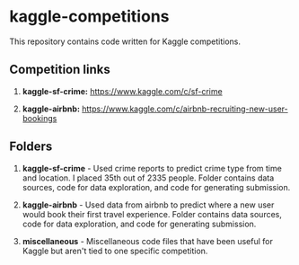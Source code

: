 # kaggle-competitions

This repository contains code written for Kaggle competitions.

## Competition links

1. **kaggle-sf-crime:** https://www.kaggle.com/c/sf-crime
 
2. **kaggle-airbnb:** https://www.kaggle.com/c/airbnb-recruiting-new-user-bookings


## Folders
1. **kaggle-sf-crime** - Used crime reports to predict crime type from time and location. I placed 35th out of 2335 people. Folder contains data sources, code for data exploration, and code for generating submission.

2. **kaggle-airbnb** - Used data from airbnb to predict where a new user would book their first travel experience. Folder contains data sources, code for data exploration, and code for generating submission.

3. **miscellaneous** - Miscellaneous code files that have been useful for Kaggle but aren't tied to one specific competition.

